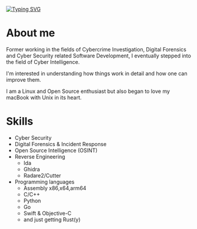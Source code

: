 [![Typing SVG](https://readme-typing-svg.demolab.com/?font=Roboto&weight=700&size=32&pause=1000&color=74D6E1CF&background=000000&center=true&vCenter=true&multiline=true&width=768&height=128&lines=Hi,+I’m+@pydvlpr;I'm+a+Cyber+Security+Engineer)](https://git.io/typing-svg)

# About me
Former working in the fields of Cybercrime Investigation, Digital Forensics and Cyber Security related Software Development, I eventually stepped into the field of Cyber Intelligence.

I'm interested in understanding how things work in detail and how one can improve them. 

I am a Linux and Open Source enthusiast but also began to love my macBook with Unix in its heart.

# Skills
- Cyber Security
- Digital Forensics & Incident Response
- Open Source Intelligence (OSINT)
- Reverse Engineering
  - Ida
  - Ghidra
  - Radare2/Cutter
- Programming languages
  - Assembly x86,x64,arm64
  - C/C++
  - Python
  - Go
  - Swift & Objective-C
  - and just getting Rust(y)

<!---
pydvlpr/pydvlpr is a ✨ special ✨ repository because its `README.md` (this file) appears on your GitHub profile.
You can click the Preview link to take a look at your changes.
--->
